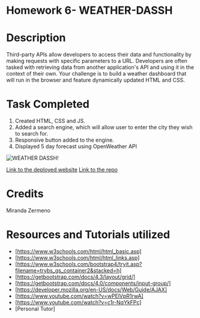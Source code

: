 # Homework 6- WEATHER-DASSH

# Description 

Third-party APIs allow developers to access their data and functionality by making requests with specific parameters to a URL. Developers are often tasked with retrieving data from another application's API and using it in the context of their own. Your challenge is to build a weather dashboard that will run in the browser and feature dynamically updated HTML and CSS.

# Task Completed

1. Created HTML, CSS and JS. 
2. Added a search engine, which will allow user to enter the city they wish to search for. 
3. Responsive button added to the engine. 
4. Displayed 5 day forecast using OpenWeather API

![WEATHER DASSH!](https://user-images.githubusercontent.com/87839888/135187426-47b9b66f-fe5e-4293-8caa-c4625114d672.png)


[Link to the deployed website](https://zermeno94.github.io/WEATHER-DASSH/)
[Link to the repo](https://github.com/Zermeno94/WEATHER-DASSH)

# Credits 
Miranda Zermeno

# Resources and Tutorials utilized 

* [https://www.w3schools.com/html/html_basic.asp]
* [https://www.w3schools.com/html/html_links.asp]
* [https://www.w3schools.com/bootstrap4/tryit.asp?filename=trybs_gs_container2&stacked=h]
* [https://getbootstrap.com/docs/4.3/layout/grid/]
* [https://getbootstrap.com/docs/4.0/components/input-group/]
* [https://developer.mozilla.org/en-US/docs/Web/Guide/AJAX]
* [https://www.youtube.com/watch?v=wPElVpR1rwA]
* [https://www.youtube.com/watch?v=c1r-NqYkFPc]
* [Personal Tutor]


